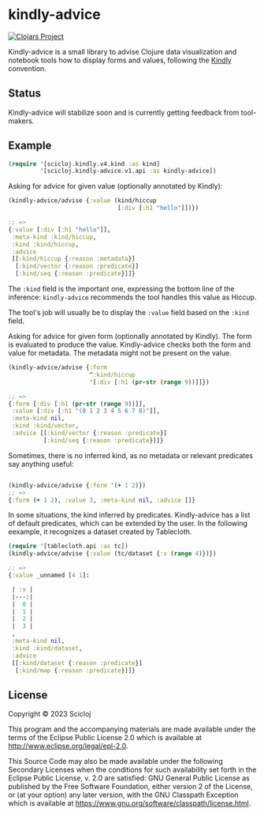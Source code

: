 # kindly-advice

[![Clojars Project](https://img.shields.io/clojars/v/org.scicloj/kindly-advice.svg)](https://clojars.org/org.scicloj/kindly-advice)

Kindly-advice is a small library to advise Clojure data visualization and notebook tools how to display forms and values, following the [Kindly](https://github.com/scicloj/kindly) convention.

## Status
Kindly-advice will stabilize soon and is currently getting feedback from tool-makers.

## Example

```clj
(require '[scicloj.kindly.v4.kind :as kind]
         '[scicloj.kindly-advice.v1.api :as kindly-advice])
```

Asking for advice for given value (optionally annotated by Kindly):
```clj
(kindly-advice/advise {:value (kind/hiccup
                               [:div [:h1 "hello"]])})

;; => 
{:value [:div [:h1 "hello"]],
 :meta-kind :kind/hiccup,
 :kind :kind/hiccup,
 :advice
 [[:kind/hiccup {:reason :metadata}]
  [:kind/vector {:reason :predicate}]
  [:kind/seq {:reason :predicate}]]}

```

The `:kind` field is the important one, expressing the bottom line of the inference: `kindly-advice` recommends the tool handles this value as Hiccup.

The tool's job will usually be to display the `:value` field based on the `:kind` field.

Asking for advice for given form (optionally annotated by Kindly). The form is evaluated to produce the value. Kindly-advice checks both the form and value for metadata. The metadata might not be present on the value.

```clj
(kindly-advice/advise {:form
                       ^:kind/hiccup
                       '[:div [:h1 (pr-str (range 9))]]})

;; => 
{:form [:div [:h1 (pr-str (range 9))]],
 :value [:div [:h1 "(0 1 2 3 4 5 6 7 8)"]],
 :meta-kind nil,
 :kind :kind/vector,
 :advice [[:kind/vector {:reason :predicate}]
          [:kind/seq {:reason :predicate}]]}
```

Sometimes, there is no inferred kind, as no metadata or relevant predicates say anything useful:

```clj

(kindly-advice/advise {:form '(+ 1 2)})
;; =>
{:form (+ 1 2), :value 3, :meta-kind nil, :advice []}
```

In some situations, the kind inferred by predicates. Kindly-advice has a list of default predicates, which can be extended by the user. In the following eexample, it recognizes a dataset created by Tablecloth.

```clj
(require '[tablecloth.api :as tc])
(kindly-advice/advise {:value (tc/dataset {:x (range 4)})})

;; =>
{:value _unnamed [4 1]:

 | :x |
 |---:|
 |  0 |
 |  1 |
 |  2 |
 |  3 |
 ,
 :meta-kind nil,
 :kind :kind/dataset,
 :advice
 [[:kind/dataset {:reason :predicate}]
  [:kind/map {:reason :predicate}]]}

```


## License

Copyright © 2023 Scicloj

This program and the accompanying materials are made available under the
terms of the Eclipse Public License 2.0 which is available at
http://www.eclipse.org/legal/epl-2.0.

This Source Code may also be made available under the following Secondary
Licenses when the conditions for such availability set forth in the Eclipse
Public License, v. 2.0 are satisfied: GNU General Public License as published by
the Free Software Foundation, either version 2 of the License, or (at your
option) any later version, with the GNU Classpath Exception which is available
at https://www.gnu.org/software/classpath/license.html.
